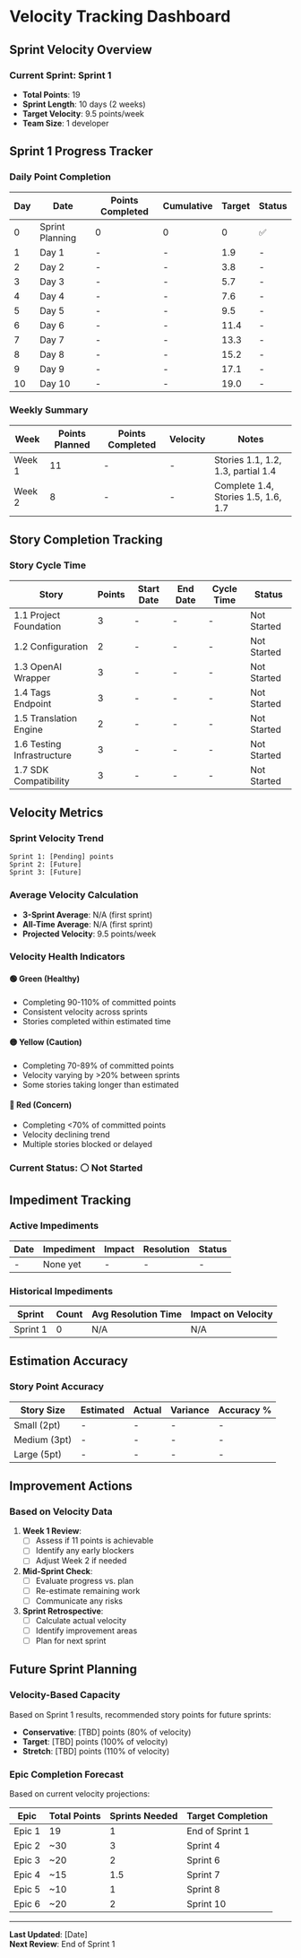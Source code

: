 # Velocity Tracking Dashboard

## Sprint Velocity Overview

### Current Sprint: Sprint 1
- **Total Points**: 19
- **Sprint Length**: 10 days (2 weeks)
- **Target Velocity**: 9.5 points/week
- **Team Size**: 1 developer

## Sprint 1 Progress Tracker

### Daily Point Completion
| Day | Date | Points Completed | Cumulative | Target | Status |
|-----|------|-----------------|------------|--------|---------|
| 0 | Sprint Planning | 0 | 0 | 0 | ✅ |
| 1 | Day 1 | - | - | 1.9 | - |
| 2 | Day 2 | - | - | 3.8 | - |
| 3 | Day 3 | - | - | 5.7 | - |
| 4 | Day 4 | - | - | 7.6 | - |
| 5 | Day 5 | - | - | 9.5 | - |
| 6 | Day 6 | - | - | 11.4 | - |
| 7 | Day 7 | - | - | 13.3 | - |
| 8 | Day 8 | - | - | 15.2 | - |
| 9 | Day 9 | - | - | 17.1 | - |
| 10 | Day 10 | - | - | 19.0 | - |

### Weekly Summary
| Week | Points Planned | Points Completed | Velocity | Notes |
|------|---------------|------------------|----------|-------|
| Week 1 | 11 | - | - | Stories 1.1, 1.2, 1.3, partial 1.4 |
| Week 2 | 8 | - | - | Complete 1.4, Stories 1.5, 1.6, 1.7 |

## Story Completion Tracking

### Story Cycle Time
| Story | Points | Start Date | End Date | Cycle Time | Status |
|-------|--------|------------|----------|------------|---------|
| 1.1 Project Foundation | 3 | - | - | - | Not Started |
| 1.2 Configuration | 2 | - | - | - | Not Started |
| 1.3 OpenAI Wrapper | 3 | - | - | - | Not Started |
| 1.4 Tags Endpoint | 3 | - | - | - | Not Started |
| 1.5 Translation Engine | 2 | - | - | - | Not Started |
| 1.6 Testing Infrastructure | 3 | - | - | - | Not Started |
| 1.7 SDK Compatibility | 3 | - | - | - | Not Started |

## Velocity Metrics

### Sprint Velocity Trend
```
Sprint 1: [Pending] points
Sprint 2: [Future]
Sprint 3: [Future]
```

### Average Velocity Calculation
- **3-Sprint Average**: N/A (first sprint)
- **All-Time Average**: N/A (first sprint)
- **Projected Velocity**: 9.5 points/week

### Velocity Health Indicators

#### 🟢 Green (Healthy)
- Completing 90-110% of committed points
- Consistent velocity across sprints
- Stories completed within estimated time

#### 🟡 Yellow (Caution)
- Completing 70-89% of committed points
- Velocity varying by >20% between sprints
- Some stories taking longer than estimated

#### 🔴 Red (Concern)
- Completing <70% of committed points
- Velocity declining trend
- Multiple stories blocked or delayed

### Current Status: ⚪ Not Started

## Impediment Tracking

### Active Impediments
| Date | Impediment | Impact | Resolution | Status |
|------|------------|--------|------------|---------|
| - | None yet | - | - | - |

### Historical Impediments
| Sprint | Count | Avg Resolution Time | Impact on Velocity |
|--------|-------|-------------------|-------------------|
| Sprint 1 | 0 | N/A | N/A |

## Estimation Accuracy

### Story Point Accuracy
| Story Size | Estimated | Actual | Variance | Accuracy % |
|------------|-----------|---------|----------|------------|
| Small (2pt) | - | - | - | - |
| Medium (3pt) | - | - | - | - |
| Large (5pt) | - | - | - | - |

## Improvement Actions

### Based on Velocity Data
1. **Week 1 Review**:
   - [ ] Assess if 11 points is achievable
   - [ ] Identify any early blockers
   - [ ] Adjust Week 2 if needed

2. **Mid-Sprint Check**:
   - [ ] Evaluate progress vs. plan
   - [ ] Re-estimate remaining work
   - [ ] Communicate any risks

3. **Sprint Retrospective**:
   - [ ] Calculate actual velocity
   - [ ] Identify improvement areas
   - [ ] Plan for next sprint

## Future Sprint Planning

### Velocity-Based Capacity
Based on Sprint 1 results, recommended story points for future sprints:

- **Conservative**: [TBD] points (80% of velocity)
- **Target**: [TBD] points (100% of velocity)
- **Stretch**: [TBD] points (110% of velocity)

### Epic Completion Forecast
Based on current velocity projections:

| Epic | Total Points | Sprints Needed | Target Completion |
|------|-------------|----------------|-------------------|
| Epic 1 | 19 | 1 | End of Sprint 1 |
| Epic 2 | ~30 | 3 | Sprint 4 |
| Epic 3 | ~20 | 2 | Sprint 6 |
| Epic 4 | ~15 | 1.5 | Sprint 7 |
| Epic 5 | ~10 | 1 | Sprint 8 |
| Epic 6 | ~20 | 2 | Sprint 10 |

---

**Last Updated**: [Date]  
**Next Review**: End of Sprint 1